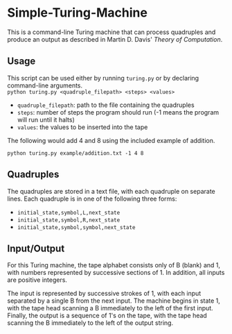 # Simple-Turing-Machine

This is a command-line Turing machine that can process quadruples and produce an output as described in Martin D. Davis' *Theory of Computation*.

## Usage

This script can be used either by running `turing.py` or by declaring command-line arguments. \
```python turing.py <quadruple_filepath> <steps> <values>```
- `quadruple_filepath`: path to the file containing the quadruples
- `steps`: number of steps the program should run (-1 means the program will run until it halts)
- `values`: the values to be inserted into the tape

The following would add 4 and 8 using the included example of addition.

```python turing.py example/addition.txt -1 4 8```

## Quadruples
The quadruples are stored in a text file, with each quadruple on separate lines. Each quadruple is in one of the following three forms:
- `initial_state,symbol,L,next_state`
- `initial_state,symbol,R,next_state`
- `initial_state,symbol,symbol,next_state`

## Input/Output
For this Turing machine, the tape alphabet consists only of B (blank) and 1, with numbers represented by successive sections of 1. In addition, all inputs are positive integers.

The input is represented by successive strokes of 1, with each input separated by a single B from the next input. The machine begins in state 1, with the tape head scanning a B immediately to the left of the first input. Finally, the output is a sequence of 1's on the tape, with the tape head scanning the B immediately to the left of the output string.